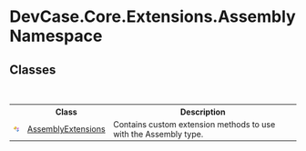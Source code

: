 # DevCase.Core.Extensions.Assembly Namespace
 




## Classes
&nbsp;<table><tr><th></th><th>Class</th><th>Description</th></tr><tr><td>![Public class](media/pubclass.gif "Public class")</td><td><a href="T_DevCase_Core_Extensions_Assembly_AssemblyExtensions">AssemblyExtensions</a></td><td>
Contains custom extension methods to use with the Assembly type.</td></tr></table>&nbsp;

